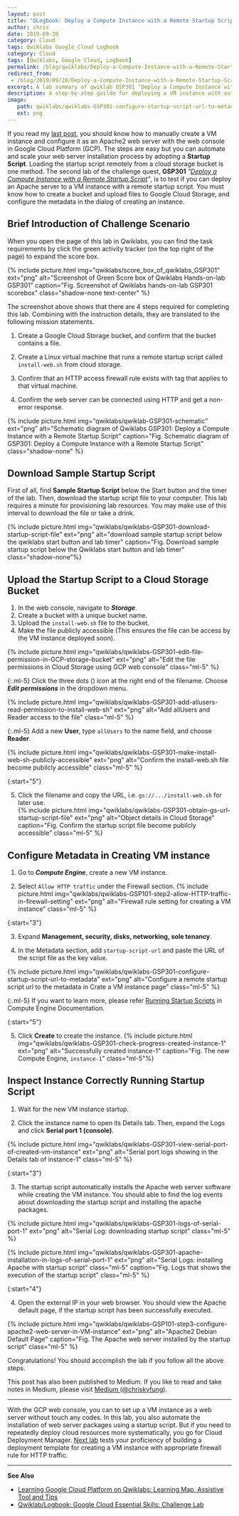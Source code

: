 ```yaml
---
layout: post
title: "QLogbook: Deploy a Compute Instance with a Remote Startup Script"
author: chris
date: 2019-09-20
category: Cloud
tags: Qwiklabs Google_Cloud Logbook
category: Cloud
tags: [Qwiklabs, Google Cloud, Logbook]
permalink: /blog/qwiklabs/Deploy-a-Compute-Instance-with-a-Remote-Startup-Script
redirect_from:
 - /blog/2019/09/20/Deploy-a-Compute-Instance-with-a-Remote-Startup-Script
excerpt: A lab summary of qwiklab GSP301 "Deploy a Compute Instance with a Remote Startup Script" | 1. Download Sample Startup Script | 2. Upload the Startup Script to a Cloud Storage Bucket | 3. Configure Metadata in Creating VM instance | 4. Inspect Instance Correctly Running Startup Script
description: A step-by-step guilde for deploying a VM instance with automaticlly installing Apache web server package by using a Remote Startup Script on Google Cloud Platform.
image: 
   path: qwiklabs/qwiklabs-GSP301-configure-startup-script-url-to-metadata
   ext: png
---
```


<!--more-->

If you read my [last post](/blog/qwiklabs/Google-Cloud-Essential-Skills-Challenge-Lab), you should know how to manually create a VM instance and configure it as an Apache2 web server with the web console in Google Cloud Platform (GCP). The steps are easy but you can automate and scale your web server installation process by adopting a **Startup Script**. Loading the startup script remotely from a cloud storage bucket is one method. The second lab of the challenge quest, **GSP301** _"[Deploy a Compute Instance with a Remote Startup Script](https://www.qwiklabs.com/focuses/1735?parent=catalog)"_, is to test if you can deploy an Apache server to a VM instance with a remote startup script. You must know how to create a bucket and upload files to Google Cloud Storage, and configure the metadata in the dialog of creating an instance.

## Brief Introduction of Challenge Scenario

When you open the page of this lab in Qwiklabs, you can find the task requirements by click the green activity tracker (on the top right of the page) to expand the score box.

{% include picture.html img="qwiklabs/score_box_of_qwiklabs_GSP301" ext="png" alt="Screenshot of Green Score box of Qwiklabs Hands-on-lab GSP301" caption="Fig. Screenshot of Qwiklabs hands-on-lab GSP301 scorebox" class="shadow-none text-center" %}

The screenshot above shows that there are 4 steps required for completing this lab. Combining with the instruction details, they are translated to the following mission statements.

1. Create a Google Cloud Storage bucket, and confirm that the bucket contains a file.

2. Create a Linux virtual machine that runs a remote startup script called `install-web.sh`  from cloud storage.

3. Confirm that an HTTP access firewall rule exists with tag that applies to that virtual machine.

4. Confirm the web server can be connected using HTTP and get a non-error response.

{% include picture.html img="qwiklabs/qwiklab-GSP301-schematic" ext="png" alt="Schematic diagram of Qwiklabs GSP301: Deploy a Compute Instance with a Remote Startup Script" caption="Fig. Schematic diagram of GSP301: Deploy a Compute Instance with a Remote Startup Script" class="shadow-none" %}

## Download Sample Startup Script

First of all, find **Sample Startup Script** below the Start button and the timer of the lab. Then, download the startup script file to your computer. This lab requires a minute for provisioning lab resources. You may make use of this interval to download the file or take a drink.

{% include picture.html img="qwiklabs/qwiklabs-GSP301-download-startup-script-file" ext="png" alt="download sample startup script below the qwiklabs start button and lab timer" caption="Fig. Download sample startup script below the Qwiklabs start button and lab timer" class="shadow-none"%}

## Upload the Startup Script to a Cloud Storage Bucket

1. In the web console, navigate to **_Storage_**.
2. Create a bucket with a unique bucket name.
3. Upload the `install-web.sh` file to the bucket.
4. Make the file publicly accessible (This ensures the file can be access by the VM instance deployed soon).

{% include picture.html img="qwiklabs/qwiklabs-GSP301-edit-file-permission-in-GCP-storage-bucket" ext="png" alt="Edit the file permissions in Cloud Storage using GCP web console" class="ml-5" %}

{:.ml-5}
Click the three dots (<i class='fas fa-ellipsis-v'></i>) icon at the right end of the filename. Choose **_Edit permissions_** in the dropdown menu.

{% include picture.html img="qwiklabs/qwiklabs-GSP301-add-allusers-read-permission-to-install-web-sh" ext="png" alt="Add allUsers and Reader access to the file" class="ml-5" %}

{:.ml-5}
Add a new **User**, type `allUsers` to the name field, and choose **Reader**.

{% include picture.html img="qwiklabs/qwiklabs-GSP301-make-install-web-sh-publicly-accessible" ext="png" alt="Confirm the install-web.sh file become pubilcly accessible" class="ml-5" %}

{:start="5"}

5. Click the filename and copy the URL, i.e. `gs://.../install-web.sh` for later use.<br>{% include picture.html img="qwiklabs/qwiklabs-GSP301-obtain-gs-url-startup-script-file" ext="png" alt="Object details in Cloud Storage" caption="Fig. Confirm the startup script file become pubilcly accessible" class="ml-5" %}

## Configure Metadata in Creating VM instance

1. Go to **_Compute Engine_**, create a new VM instance.

2. Select `Allow HTTP traffic` under the Firewall section.
{% include picture.html img="qwiklabs/qwiklabs-GSP101-step2-allow-HTTP-traffic-in-firewall-setting" ext="png" alt="Firewall rule setting for creating a VM instance" class="ml-5" %}

{:start="3"}

3. Expand **Management, security, disks, networking, sole tenancy**.

4. In the Metadata section, add `startup-script-url` and paste the URL of the script file as the key value.

{% include picture.html img="qwiklabs/qwiklabs-GSP301-configure-startup-script-url-to-metadata" ext="png" alt="Configure a remote startup script url to the metadata in Crate a VM instance page" class="ml-5" %}

{:.ml-5}
If you want to learn more, please refer [Running Startup Scripts](https://cloud.google.com/compute/docs/startupscript) in Compute Engine Documentation.

{:start="5"}

5. Click **Create** to create the instance.
{% include picture.html img="qwiklabs/qwiklabs-GSP301-check-progress-created-instance-1" ext="png" alt="Successfully created instance-1" caption="Fig. The new Compute Engine, `instance-1`" class="ml-5"%}

## Inspect Instance Correctly Running Startup Script

1. Wait for the new VM instance startup.

2. Click the instance name to open its Details tab. Then, expand the Logs and click **Serial port 1 (console)**.

{% include picture.html img="qwiklabs/qwiklabs-GSP301-view-serial-port-of-created-vm-instance" ext="png" alt="Serial port logs showing in the Details tab of instance-1" class="ml-5" %}

{:start="3"}

3. The startup script automatically installs the Apache web server software while creating the VM instance. You should able to find the log events about downloading the startup script and installing the apache packages.

{% include picture.html img="qwiklabs/qwiklabs-GSP301-logs-of-serial-port-1" ext="png" alt="Serial Log: downloading startup script" class="ml-5" %}

{% include picture.html img="qwiklabs/qwiklabs-GSP301-apache-installation-in-logs-of-serial-port-1" ext="png" alt="Serial Logs: installing Apache with startup script" class="ml-5" caption="Fig. Logs that shows the execution of the startup script" class="ml-5" %}

{:start="4"}

4. Open the external IP in your web browser. You should view the Apache default page, if the startup script has been successfully executed.

{% include picture.html img="qwiklabs/qwiklabs-GSP101-step3-configure-apache2-web-server-in-VM-instance" ext="png" alt="Apache2 Debian Default Page" caption="Fig. The Apache web server installed by the startup script" class="ml-5" %}

Congratulations! You should accomplish the lab if you follow all the above steps.

This post has also been published to Medium. If you like to read and take notes in Medium, please visit [Medium (@chriskyfung)](https://medium.com/@chriskyfung/qwiklab-logbook-deploy-a-compute-instance-with-a-remote-startup-script-2300f5aecc16).

* * *

With the GCP web console, you can to set up a VM instance as a web server without touch any codes. In this lab, you also automate the installation of web server packages using a startup script. But if you need to repeatedly deploy cloud resources more systematically, you go for Cloud Deployment Manager. [Next lab](/blog/qwiklabs/Configure-a-Firewall-and-a-Startup-Script-with-Deployment-Manager) tests your proficiency of building a deployment template for creating a VM instance with appropriate firewall rule for HTTP traffic.

* * *

**See Also**

- [Learning Google Cloud Platform on Qwiklabs: Learning Map, Assistive Tool and Tips](/blog/qwiklabs/Qwiklabs-User-Tips-for-Learning_Google_Cloud_Platform)
- [Qwiklab/Logbook: Google Cloud Essential Skills: Challenge Lab](/blog/qwiklabs/Google-Cloud-Essential-Skills-Challenge-Lab)